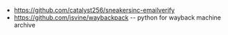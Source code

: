 * https://github.com/catalyst256/sneakersinc-emailverify
* https://github.com/jsvine/waybackpack -- python for wayback machine archive
